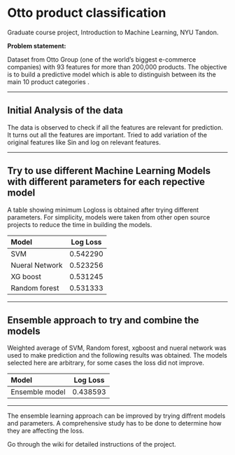 # Otto product classification
Graduate course project, Introduction to Machine Learning, NYU Tandon.

**Problem statement:**

Dataset from Otto Group (one of the world’s biggest e-commerce companies) with 93 features for more than 200,000 products. The objective is to build a predictive model which is able to distinguish between its  the main 10 product categories .

---------------------------
## Initial Analysis of the data

The data is observed to check if all the features  are relevant for prediction. It turns out all the features are important. Tried to add variation of the original features like Sin and log on relevant features. 

---------------------------
## Try to use different Machine Learning Models with different parameters for each repective model

A table showing minimum Logloss is obtained after trying different parameters. For simplicity,  models were taken from other open source projects to reduce the time in building the models.

| Model          | Log Loss       | 
| :---           |     :---:      |
| SVM            | 0.542290       |
| Nueral Network | 0.523256       |
| XG boost       | 0.531245       |
| Random forest  | 0.531333       |

---------------------------
## Ensemble approach to try and combine the models

Weighted average of SVM, Random forest, xgboost and nueral network was used to make prediction and the following results was obtained. The models selected here are arbitrary, for some cases the loss did not improve.

| Model          | Log Loss       | 
| :---           |     :---:      |
| Ensemble model | 0.438593       |

---------------------------
The ensemble learning approach can be improved by trying diffrent models and parameters. A comprehensive study has to be done to determine how they are affecting the loss.

Go through the wiki for detailed instructions of the project. 
